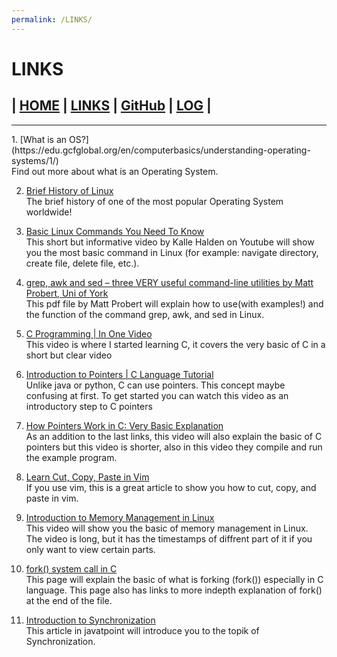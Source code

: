 ```yaml
---
permalink: /LINKS/
---
```


# LINKS
## | [HOME](https://johanesrakatn.github.io/os212/)        | [LINKS](https://johanesrakatn.github.io/os212/LINKS)           | [GitHub](https://github.com/johanesrakatn/os212)  |       [LOG](https://github.com/johanesrakatn/os212/blob/1f49d4b3bea037896301af05fe3cc4ca94b52695/TXT/mylog.txt) |

<hr>
1. [What is an OS?](https://edu.gcfglobal.org/en/computerbasics/understanding-operating-systems/1/)<br>
   Find out more about what is an Operating System.
   

   
2. [Brief History of Linux](https://www.oreilly.com/library/view/running-linux-third/156592469X/ch01s02.html)<br>
   The brief history of one of the most popular Operating System worldwide!



3. [Basic Linux Commands You Need To Know](https://www.youtube.com/watch?v=J2zquYPJbWY)<br>
   This short but informative video by Kalle Halden on Youtube will show you the most basic command in Linux (for example:
   navigate directory, create file, delete file, etc.).



4. [grep, awk and sed – three VERY useful command-line utilities by Matt Probert, Uni of York ](https://www-users.york.ac.uk/~mijp1/teaching/2nd_year_Comp_Lab/guides/grep_awk_sed.pdf)<br>
   This pdf file by Matt Probert will explain how to use(with examples!) and the function of the command grep, awk, and sed in Linux.



5. [C Programming | In One Video](https://www.youtube.com/watch?v=3lQEunpmtRA)<br>
   This video is where I started learning C, it covers the very basic of C in a short but clear video

6. [Introduction to Pointers | C Language Tutorial](https://www.youtube.com/watch?v=sY-s7O0FiYE)<br>
   Unlike java or python, C can use pointers. This concept maybe confusing at first. To get started you can watch this video as an introductory step to C pointers

7. [How Pointers Work in C: Very Basic Explanation](https://www.youtube.com/watch?v=tIIFetrGAdc)<br>
   As an addition to the last links, this video will also explain the basic of C pointers but this video is shorter, also in this video they compile and run the example program.

8. [Learn Cut, Copy, Paste in Vim](https://vim.fandom.com/wiki/Copy,_cut_and_paste)<br>
   If you use vim, this is a great article to show you how to cut, copy, and paste in vim.

9. [Introduction to Memory Management in Linux](https://www.youtube.com/watch?v=7aONIVSXiJ8)<br>
   This video will show you the basic of memory management in Linux. The video is long, but it has the timestamps of diffrent part of it if you only want to view certain parts.

10. [fork() system call in C](https://www.geeksforgeeks.org/fork-system-call/)<br> This page will explain the basic of what is forking (fork()) especially in C language. This page also has links to more indepth explanation of fork() at the end of the file.

11. [Introduction to Synchronization](https://www.javatpoint.com/os-process-synchronization-introduction)<br> This article in javatpoint will introduce you to the topik of Synchronization.
